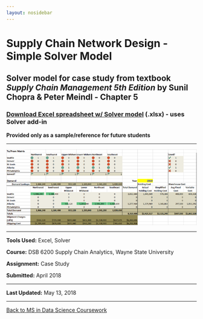 ```yaml
---
layout: nosidebar
---
```


# Supply Chain Network Design - Simple Solver Model

## Solver model for case study from textbook *Supply Chain Management 5th Edition* by Sunil Chopra & Peter Meindl - Chapter 5

### [Download Excel spreadsheet w/ Solver model](SupplyChainCh5CaseStudy.xlsx) (.xlsx) - uses Solver add-in

**Provided only as a sample/reference for future students**

***

[![simple solver model screenshot](img1.png)](img1.png)

***

**Tools Used:** Excel, Solver

**Course:** DSB 6200 Supply Chain Analytics, Wayne State University

**Assignment:** Case Study

**Submitted:** April 2018

***

**Last Updated:** May 13, 2018

***

[Back to MS in Data Science Coursework](/ms)